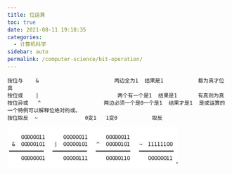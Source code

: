```yaml
---
title: 位运算
toc: true
date: 2021-08-11 19:18:35
categories: 
  - 计算机科学
sidebar: auto
permalink: /computer-science/bit-operation/
---
```


```
按位与    &                        两边全为1  结果是1           都为真才位真
按位或    |                         两个有一个是1  结果是1　　　　有真则为真
按位异或   ^                    两边必须一个是0一个是1  结果才是1  是或运算的一个特例可以解释位绝对的或。
按位取反  ~               0变1   1变0           取反
```

![img](./bit-operation/22094656-cc1b47aeaf8d4db0b3ea91cc17d7d6a5.jpg)

